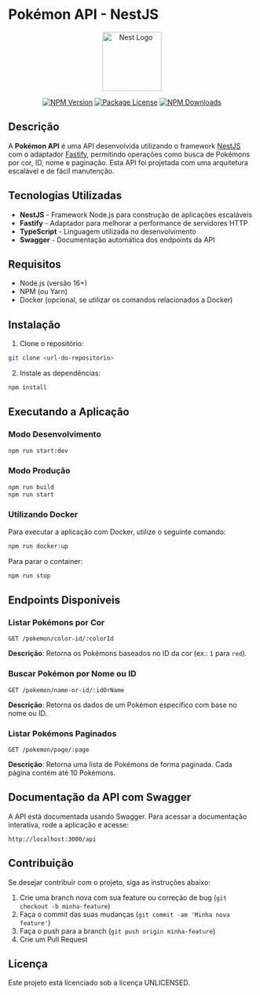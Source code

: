
# Pokémon API - NestJS

<p align="center">
  <a href="http://nestjs.com/" target="blank"><img src="https://nestjs.com/img/logo-small.svg" width="120" alt="Nest Logo" /></a>
</p>

<p align="center">
  <a href="https://www.npmjs.com/~nestjs" target="_blank"><img src="https://img.shields.io/npm/v/@nestjs/core.svg" alt="NPM Version" /></a>
  <a href="https://www.npmjs.com/~nestjs" target="_blank"><img src="https://img.shields.io/npm/l/@nestjs/core.svg" alt="Package License" /></a>
  <a href="https://www.npmjs.com/~nestjs" target="_blank"><img src="https://img.shields.io/npm/dm/@nestjs/core.svg" alt="NPM Downloads" /></a>
</p>

## Descrição

A **Pokémon API** é uma API desenvolvida utilizando o framework [NestJS](https://nestjs.com/) com o adaptador [Fastify](https://www.fastify.io/), permitindo operações como busca de Pokémons por cor, ID, nome e paginação. Esta API foi projetada com uma arquitetura escalável e de fácil manutenção.

## Tecnologias Utilizadas

- **NestJS** - Framework Node.js para construção de aplicações escaláveis
- **Fastify** - Adaptador para melhorar a performance de servidores HTTP
- **TypeScript** - Linguagem utilizada no desenvolvimento
- **Swagger** - Documentação automática dos endpoints da API

## Requisitos

- Node.js (versão 16+)
- NPM (ou Yarn)
- Docker (opcional, se utilizar os comandos relacionados a Docker)

## Instalação

1. Clone o repositório:

```bash
git clone <url-do-repositorio>
```

2. Instale as dependências:

```bash
npm install
```

## Executando a Aplicação

### Modo Desenvolvimento

```bash
npm run start:dev
```

### Modo Produção

```bash
npm run build
npm run start
```

### Utilizando Docker

Para executar a aplicação com Docker, utilize o seguinte comando:

```bash
npm run docker:up
```

Para parar o container:

```bash
npm run stop
```

## Endpoints Disponíveis

### Listar Pokémons por Cor
```
GET /pokemon/color-id/:colorId
```
**Descrição**: Retorna os Pokémons baseados no ID da cor (ex.: `1` para `red`).

### Buscar Pokémon por Nome ou ID
```
GET /pokemon/name-or-id/:idOrName
```
**Descrição**: Retorna os dados de um Pokémon específico com base no nome ou ID.

### Listar Pokémons Paginados
```
GET /pokemon/page/:page
```
**Descrição**: Retorna uma lista de Pokémons de forma paginada. Cada página contém até 10 Pokémons.

## Documentação da API com Swagger

A API está documentada usando Swagger. Para acessar a documentação interativa, rode a aplicação e acesse:

```
http://localhost:3000/api
```

## Contribuição

Se desejar contribuir com o projeto, siga as instruções abaixo:

1. Crie uma branch nova com sua feature ou correção de bug (`git checkout -b minha-feature`)
2. Faça o commit das suas mudanças (`git commit -am 'Minha nova feature'`)
3. Faça o push para a branch (`git push origin minha-feature`)
4. Crie um Pull Request

## Licença

Este projeto está licenciado sob a licença UNLICENSED.
